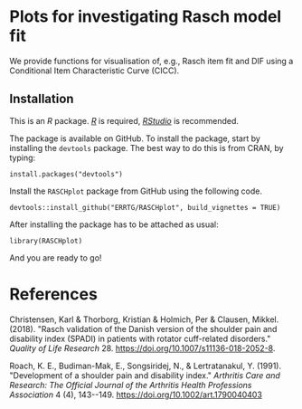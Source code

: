 # Plots for investigating Rasch model fit

We provide functions for visualisation of, e.g., Rasch item fit and DIF using a Conditional Item Characteristic Curve (CICC). 

## Installation

This is an *R* package. [*R*](https://www.r-project.org/) is required,
[*RStudio*](https://www.rstudio.com/) is recommended.


The package is available on GitHub. To install the package, start by installing the `devtools` package. The best way to do this is from CRAN, by typing:

```{}
install.packages("devtools")
```

Install the `RASCHplot` package from GitHub using the following code.

```{}
devtools::install_github("ERRTG/RASCHplot", build_vignettes = TRUE)
```

After installing the package has to be attached as usual:

```{}
library(RASCHplot)
```

And you are ready to go!

# References


<div id="refs" class="references">

<div id="ref-spadi">

Christensen, Karl & Thorborg, Kristian & Holmich, Per & Clausen, Mikkel. (2018). "Rasch validation of the Danish version of the shoulder pain and disability index (SPADI) in patients with rotator cuff-related disorders." *Quality of Life Research* 28. <https://doi.org/10.1007/s11136-018-2052-8>.

</div>

<div id="ref-spadi91">

Roach, K. E., Budiman-Mak, E., Songsiridej, N., & Lertratanakul, Y. (1991). "Development of a shoulder pain and disability index." *Arthritis Care and Research: The Official Journal of the Arthritis Health Professions Association* 4 (4), 143--149. <https://doi.org/10.1002/art.1790040403>

</div>

</div>
